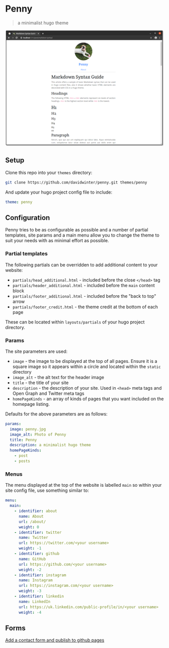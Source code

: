 # Penny

> a minimalist hugo theme

![Penny theme screenshot](https://github.com/davidwinter/penny/raw/main/screenshot.png)


## Setup

Clone this repo into your `themes` directory:

```sh
git clone https://github.com/davidwinter/penny.git themes/penny
```

And update your hugo project config file to include:

```yml
theme: penny
```

## Configuration

Penny tries to be as configurable as possible and a number of partial templates, site params and a main menu allow you to change the theme to suit your needs with as minimal effort as possible.

### Partial templates

The following partials can be overridden to add additional content to your website:

- `partials/head_additional.html` - included before the close `</head>` tag
- `partials/header_additional.html` - included before the `main` content block
- `partials/footer_additional.html` - included before the "back to top" arrow
- `partials/footer_credit.html` - the theme credit at the bottom of each page

These can be located within `layouts/partials` of your hugo project directory.

### Params

The site parameters are used:

- `image` - the image to be displayed at the top of all pages. Ensure it is a square image so it appears within a circle and located within the `static` directory
- `image_alt` - the alt text for the header image
- `title` - the title of your site
- `description` - the description of your site. Used in `<head>` meta tags and Open Graph and Twitter meta tags
- `homePageKinds` - an array of kinds of pages that you want included on the homepage listing.

Defaults for the above parameters are as follows:

```yml
params:
  image: penny.jpg
  image_alt: Photo of Penny
  title: Penny
  description: a minimalist hugo theme
  homePageKinds:
    - post
    - posts
```

### Menus

The menu displayed at the top of the website is labelled `main` so within your site config file, use something similar to:

```yml
menu:
  main:
    - identifier: about
      name: About
      url: /about/
      weight: 0
    - identifier: twitter
      name: Twitter
      url: https://twitter.com/<your username>
      weight: -1
    - identifier: github
      name: GitHub
      url: https://github.com/<your username>
      weight: -2
    - identifier: instagram
      name: Instagram
      url: https://instagram.com/<your username>
      weight: -3
    - identifier: linkedin
      name: LinkedIn
      url: https://uk.linkedin.com/public-profile/in/<your username>
      weight: -4
```

## Forms

[Add a contact form and publish to github pages](https://fabform.io/a/create-a-static-website-with-contact-form-on-github-pages)
